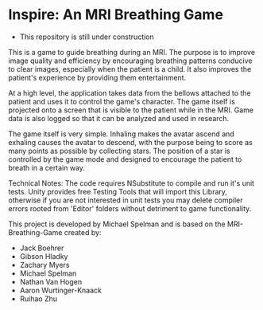 # Inspire: An MRI Breathing Game
- This repository is still under construction

This is a game to guide breathing during an MRI. The purpose is to improve image quality and efficiency by encouraging breathing patterns conducive to clear images, especially when the patient is a child. It also improves the patient's experience by providing them entertainment.

At a high level, the application takes data from the bellows attached to the patient and uses it to control the game's character.  The game itself is projected onto a screen that is visible to the patient while in the MRI. Game data is also logged so that it can be analyzed and used in research.

The game itself is very simple.  Inhaling makes the avatar ascend and exhaling causes the avatar to descend, with the purpose being to score as many points as possible by collecting stars. The position of a star is controlled by the game mode and designed to encourage the patient to breath in a certain way.

Technical Notes:
The code requires NSubstitute to compile and run it's unit tests. Unity provides free Testing Tools that will import this Library, otherwise if you are not interested in unit tests you may delete compiler errors rooted from 'Editor' folders without detriment to game functionality.

This project is developed by Michael Spelman and is based on the MRI-Breathing-Game created by:
- Jack Boehrer
- Gibson Hladky
- Zachary Myers
- Michael Spelman
- Nathan Van Hogen
- Aaron Wurtinger-Knaack
- Ruihao Zhu
